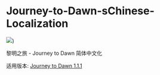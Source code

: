 # Journey-to-Dawn-sChinese-Localization
![](https://i.imgur.com/ZI4Soi8.png))

黎明之旅 - Journey to Dawn 简体中文化

适用版本: [Journey to Dawn 1.1.1](https://www.curseforge.com/minecraft/modpacks/journey-to-dawn/files/5941153)
